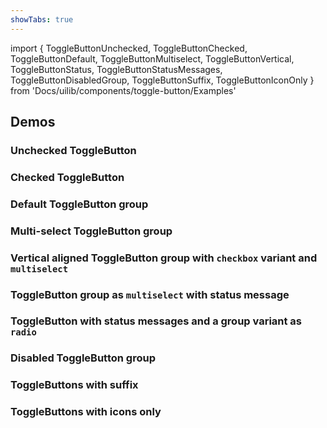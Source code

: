 ```yaml
---
showTabs: true
---
```


import {
ToggleButtonUnchecked,
ToggleButtonChecked,
ToggleButtonDefault,
ToggleButtonMultiselect,
ToggleButtonVertical,
ToggleButtonStatus,
ToggleButtonStatusMessages,
ToggleButtonDisabledGroup,
ToggleButtonSuffix,
ToggleButtonIconOnly
} from 'Docs/uilib/components/toggle-button/Examples'

## Demos

### Unchecked ToggleButton

<ToggleButtonUnchecked />

### Checked ToggleButton

<ToggleButtonChecked />

### Default ToggleButton group

<ToggleButtonDefault />

### Multi-select ToggleButton group

<ToggleButtonMultiselect />

### Vertical aligned ToggleButton group with `checkbox` variant and `multiselect`

<ToggleButtonVertical />

### ToggleButton group as `multiselect` with status message

<ToggleButtonStatus />

### ToggleButton with status messages and a group variant as `radio`

<ToggleButtonStatusMessages />

### Disabled ToggleButton group

<ToggleButtonDisabledGroup />

### ToggleButtons with suffix

<ToggleButtonSuffix />

### ToggleButtons with icons only

<ToggleButtonIconOnly />
